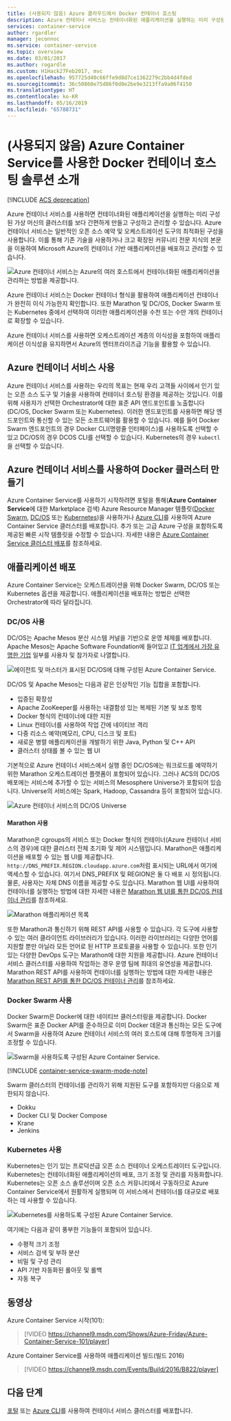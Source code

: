 ```yaml
---
title: (사용되지 않음) Azure 클라우드에서 Docker 컨테이너 호스팅
description: Azure 컨테이너 서비스는 컨테이너화된 애플리케이션을 실행하는 미리 구성된 가상 머신의 클러스터를 간단히 만들고 구성하고 관리하는 방법을 제공합니다.
services: container-service
author: rgardler
manager: jeconnoc
ms.service: container-service
ms.topic: overview
ms.date: 03/01/2017
ms.author: rogardle
ms.custom: H1Hack27Feb2017, mvc
ms.openlocfilehash: 957725d40c66ffe9d8d7ce1362279c2bb4d4fded
ms.sourcegitcommit: 36c50860e75d86f0d0e2be9e3213ffa9a06f4150
ms.translationtype: HT
ms.contentlocale: ko-KR
ms.lasthandoff: 05/16/2019
ms.locfileid: "65788731"
---
```

# <a name="deprecated-introduction-to-docker-container-hosting-solutions-with-azure-container-service"></a>(사용되지 않음) Azure Container Service를 사용한 Docker 컨테이너 호스팅 솔루션 소개 

[!INCLUDE [ACS deprecation](../../../includes/container-service-deprecation.md)]

Azure 컨테이너 서비스를 사용하면 컨테이너화된 애플리케이션을 실행하는 미리 구성된 가상 머신의 클러스터를 보다 간편하게 만들고 구성하고 관리할 수 있습니다. Azure 컨테이너 서비스는 일반적인 오픈 소스 예약 및 오케스트레이션 도구의 최적화된 구성을 사용합니다. 이를 통해 기존 기술을 사용하거나 크고 확장된 커뮤니티 전문 지식의 본문을 이용하여 Microsoft Azure의 컨테이너 기반 애플리케이션을 배포하고 관리할 수 있습니다.

![Azure 컨테이너 서비스는 Azure의 여러 호스트에서 컨테이너화된 애플리케이션을 관리하는 방법을 제공합니다.](./media/acs-intro/acs-cluster-new.png)

Azure 컨테이너 서비스는 Docker 컨테이너 형식을 활용하여 애플리케이션 컨테이너가 완전히 이식 가능한지 확인합니다. 또한 Marathon 및 DC/OS, Docker Swarm 또는 Kubernetes 중에서 선택하여 이러한 애플리케이션을 수천 또는 수만 개의 컨테이너로 확장할 수 있습니다.

Azure 컨테이너 서비스를 사용하면 오케스트레이션 계층의 이식성을 포함하여 애플리케이션 이식성을 유지하면서 Azure의 엔터프라이즈급 기능을 활용할 수 있습니다.

## <a name="using-azure-container-service"></a>Azure 컨테이너 서비스 사용
Azure 컨테이너 서비스를 사용하는 우리의 목표는 현재 우리 고객들 사이에서 인기 있는 오픈 소스 도구 및 기술을 사용하여 컨테이너 호스팅 환경을 제공하는 것입니다. 이를 위해 사용자가 선택한 Orchestrator에 대한 표준 API 엔드포인트를 노출합니다(DC/OS, Docker Swarm 또는 Kubernetes). 이러한 엔드포인트를 사용하면 해당 엔드포인트와 통신할 수 있는 모든 소프트웨어를 활용할 수 있습니다. 예를 들어 Docker Swarm 엔드포인트의 경우 Docker CLI(명령줄 인터페이스)를 사용하도록 선택할 수 있고 DC/OS의 경우 DCOS CLI를 선택할 수 있습니다. Kubernetes의 경우 `kubectl`을 선택할 수 있습니다.

## <a name="creating-a-docker-cluster-by-using-azure-container-service"></a>Azure 컨테이너 서비스를 사용하여 Docker 클러스터 만들기
Azure Container Service를 사용하기 시작하려면 포털을 통해(**Azure Container Service**에 대한 Marketplace 검색) Azure Resource Manager 템플릿([Docker Swarm](https://github.com/Azure/azure-quickstart-templates/tree/master/101-acs-swarm), [DC/OS](https://github.com/Azure/azure-quickstart-templates/tree/master/101-acs-dcos) 또는 [Kubernetes](https://github.com/Azure/azure-quickstart-templates/tree/master/101-acs-kubernetes))을 사용하거나 [Azure CLI](container-service-create-acs-cluster-cli.md)를 사용하여 Azure Container Service 클러스터를 배포합니다. 추가 또는 고급 Azure 구성을 포함하도록 제공된 빠른 시작 템플릿을 수정할 수 있습니다. 자세한 내용은 [Azure Container Service 클러스터 배포](container-service-deployment.md)를 참조하세요.

## <a name="deploying-an-application"></a>애플리케이션 배포
Azure Container Service는 오케스트레이션을 위해 Docker Swarm, DC/OS 또는 Kubernetes 옵션을 제공합니다. 애플리케이션을 배포하는 방법은 선택한 Orchestrator에 따라 달라집니다.

### <a name="using-dcos"></a>DC/OS 사용
DC/OS는 Apache Mesos 분산 시스템 커널을 기반으로 운영 체제를 배포합니다. Apache Mesos는 Apache Software Foundation에 들어있고 [IT 업계에서 가장 유명한 기업](https://mesos.apache.org/documentation/latest/powered-by-mesos/) 일부를 사용자 및 참가자로 나열합니다.

![에이전트 및 마스터가 표시된 DC/OS에 대해 구성된 Azure Container Service.](media/acs-intro/dcos.png)

DC/OS 및 Apache Mesos는 다음과 같은 인상적인 기능 집합을 포함합니다.

* 입증된 확장성
* Apache ZooKeeper를 사용하는 내결함성 있는 복제된 기본 및 보조 항목
* Docker 형식의 컨테이너에 대한 지원
* Linux 컨테이너를 사용하여 작업 간에 네이티브 격리
* 다중 리소스 예약(메모리, CPU, 디스크 및 포트)
* 새로운 병렬 애플리케이션을 개발하기 위한 Java, Python 및 C++ API
* 클러스터 상태를 볼 수 있는 웹 UI

기본적으로 Azure 컨테이너 서비스에서 실행 중인 DC/OS에는 워크로드를 예약하기 위한 Marathon 오케스트레이션 플랫폼이 포함되어 있습니다. 그러나 ACS의 DC/OS 배포에는 서비스에 추가할 수 있는 서비스의 Mesosphere Universe가 포함되어 있습니다. Universe의 서비스에는 Spark, Hadoop, Cassandra 등이 포함되어 있습니다.

![Azure 컨테이너 서비스의 DC/OS Universe](media/dcos/universe.png)

#### <a name="using-marathon"></a>Marathon 사용
Marathon은 cgroups의 서비스 또는 Docker 형식의 컨테이너(Azure 컨테이너 서비스의 경우)에 대한 클러스터 전체 초기화 및 제어 시스템입니다. Marathon은 애플리케이션을 배포할 수 있는 웹 UI를 제공합니다. `http://DNS_PREFIX.REGION.cloudapp.azure.com`처럼 표시되는 URL에서 여기에 액세스할 수 있습니다.
여기서 DNS\_PREFIX 및 REGION은 둘 다 배포 시 정의됩니다. 물론, 사용자는 자체 DNS 이름을 제공할 수도 있습니다. Marathon 웹 UI를 사용하여 컨테이너를 실행하는 방법에 대한 자세한 내용은 [Marathon 웹 UI를 통한 DC/OS 컨테이너 관리](container-service-mesos-marathon-ui.md)를 참조하세요.

![Marathon 애플리케이션 목록](media/dcos/marathon-applications-list.png)

또한 Marathon과 통신하기 위해 REST API를 사용할 수 있습니다. 각 도구에 사용할 수 있는 여러 클라이언트 라이브러리가 있습니다. 이러한 라이브러리는 다양한 언어를 지원할 뿐만 아닐라 모든 언어로 된 HTTP 프로토콜을 사용할 수 있습니다. 또한 인기 있는 다양한 DevOps 도구는 Marathon에 대한 지원을 제공합니다. Azure 컨테이너 서비스 클러스터를 사용하여 작업하는 경우 운영 팀에 최대의 유연성을 제공합니다. Marathon REST API를 사용하여 컨테이너를 실행하는 방법에 대한 자세한 내용은 [Marathon REST API를 통한 DC/OS 컨테이너 관리](container-service-mesos-marathon-rest.md)를 참조하세요.

### <a name="using-docker-swarm"></a>Docker Swarm 사용
Docker Swarm은 Docker에 대한 네이티브 클러스터링을 제공합니다. Docker Swarm은 표준 Docker API를 준수하므로 이미 Docker 데몬과 통신하는 모든 도구에서 Swarm을 사용하여 Azure 컨테이너 서비스의 여러 호스트에 대해 투명하게 크기를 조정할 수 있습니다.

![Swarm을 사용하도록 구성된 Azure Container Service.](media/acs-intro/acs-swarm2.png)

[!INCLUDE [container-service-swarm-mode-note](../../../includes/container-service-swarm-mode-note.md)]

Swarm 클러스터의 컨테이너를 관리하기 위해 지원된 도구를 포함하지만 다음으로 제한되지 않습니다.

* Dokku
* Docker CLI 및 Docker Compose
* Krane
* Jenkins

### <a name="using-kubernetes"></a>Kubernetes 사용
Kubernetes는 인기 있는 프로덕션급 오픈 소스 컨테이너 오케스트레이터 도구입니다. Kubernetes는 컨테이너화된 애플리케이션의 배포, 크기 조정 및 관리를 자동화합니다. Kubernetes는 오픈 소스 솔루션이며 오픈 소스 커뮤니티에서 구동하므로 Azure Container Service에서 원활하게 실행되며 이 서비스에서 컨테이너를 대규모로 배포하는 데 사용할 수 있습니다.

![Kubernetes를 사용하도록 구성된 Azure Container Service.](media/acs-intro/kubernetes.png)

여기에는 다음과 같이 풍부한 기능들이 포함되어 있습니다.
* 수평적 크기 조정
* 서비스 검색 및 부하 분산
* 비밀 및 구성 관리
* API 기반 자동화된 롤아웃 및 롤백
* 자동 복구

## <a name="videos"></a>동영상
Azure Container Service 시작(101):  

> [!VIDEO https://channel9.msdn.com/Shows/Azure-Friday/Azure-Container-Service-101/player]
>
>

Azure Container Service를 사용하여 애플리케이션 빌드(빌드 2016)

> [!VIDEO https://channel9.msdn.com/Events/Build/2016/B822/player]
>
>

## <a name="next-steps"></a>다음 단계

[포털](container-service-deployment.md) 또는 [Azure CLI](container-service-create-acs-cluster-cli.md)를 사용하여 컨테이너 서비스 클러스터를 배포합니다.
